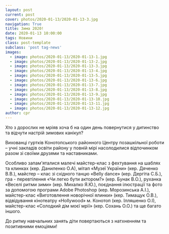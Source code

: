 ```yaml
---
layout: post
current: post
cover: photos/2020-01-13/2020-01-13-3.jpg
navigation: True
title: Зима 2020!
date: 2020-01-13 10:00:00
tags: Новини
class: post-template
subclass: 'post tag-news'
images:
  - image: photos/2020-01-13/2020-01-13-1.jpg
  - image: photos/2020-01-13/2020-01-13-2.jpg
  - image: photos/2020-01-13/2020-01-13-3.jpg
  - image: photos/2020-01-13/2020-01-13-4.jpg
  - image: photos/2020-01-13/2020-01-13-5.jpg
  - image: photos/2020-01-13/2020-01-13-6.jpg
  - image: photos/2020-01-13/2020-01-13-7.jpg
  - image: photos/2020-01-13/2020-01-13-8.jpg
  - image: photos/2020-01-13/2020-01-13-9.jpg
  - image: photos/2020-01-13/2020-01-13-10.jpg
  - image: photos/2020-01-13/2020-01-13-11.jpg
  - image: photos/2020-01-13/2020-01-13-12.jpg
author: cpr
---
```


Хто з дорослих не мріяв хоча б на один день повернутися у  дитинство та відчути настрій зимових канікул?

Bихованці гуртків Конотопського районного Центру позашкільної роботи – учні закладів освіти району  у повній мірі насолодилися відпочинком разом зі своїми друзями та наставниками.

Особливо запам'яталися малечі  майстер-клас з фехтування на шаблях та клинках (кер. Даниленко О.А), мітап «Музеї України» (кер. Дяченко В.В.), майстер – клас зі східного танцю «Вelly dance» (кер. Дергіта С.Б.), гра  - перевтілення «Чи легко бути актором?» (кер. Бунак В.О.), руханка «Веселі ритми зими» (кер. Михалко Я.Ю.), поєднання ілюстрації та фото за допомогою програми Adobe Photoshop (кер. Морозинська А.І.), майстер-клас «Виготовлення новорічної ялинки» (кер. Тимащук О.В.), відвідування кінотеатру «Hollywood» м. Конотоп (кер. Ілляшенко О.І), майстер-клас «Солодкий дім моєї мрії» (кер. Сохань О.О.) та ще багато іншого.

До ритму навчальних занять  діти повертаються з натхненням та позитивними емоціями!
